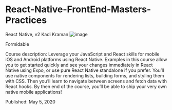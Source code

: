 # React-Native-FrontEnd-Masters-Practices

React Native, v2
Kadi Kraman
![image](https://user-images.githubusercontent.com/20091777/135791041-d44ce102-26f0-4c4c-a343-6ec782ac4cb0.png)

Formidable

Course description: Leverage your JavaScript and React skills for mobile iOS and Android platforms using React Native. Examples in this course allow you to get started quickly and see your changes immediately in React Native using Expo, or use pure React Native standalone if you prefer. You’ll use native components for rendering lists, building forms, and styling them with CSS. Then you’ll learn to navigate between screens and fetch data with React hooks. By then end of the course, you’ll be able to ship your very own native mobile applications!

Published: May 5, 2020
